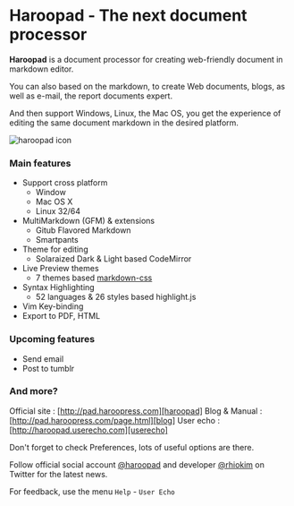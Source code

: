 # Haroopad - The next document processor

**Haroopad** is a document processor for creating web-friendly document in markdown editor.

You can also based on the markdown, to create Web documents, blogs, as well as e-mail, the report documents expert.

And then support Windows, Linux, the Mac OS, you get the experience of editing the same document markdown in the desired platform.

![haroopad icon](http://pad.haroopress.com/assets/images/logo-small.png)

### Main features

* Support cross platform
  - Window
  - Mac OS X
  - Linux 32/64
* MultiMarkdown (GFM) & extensions
	- Gitub Flavored Markdown
	- Smartpants
* Theme for editing
	- Solaraized Dark & Light based CodeMirror
* Live Preview themes
	- 7 themes based [markdown-css](https//github.com/rhiokim/markdown-css)
* Syntax Highlighting
	- 52 languages & 26 styles based highlight.js
* Vim Key-binding
* Export to PDF, HTML

### Upcoming features

* Send email
* Post to tumblr

### And more?

Official site : [http://pad.haroopress.com][haroopad]
Blog & Manual : [http://pad.haroopress.com/page.html][blog]
User echo : [http://haroopad.userecho.com][userecho]

Don't forget to check Preferences, lots of useful options are there.

Follow official social account [@haroopad](https://twitter.com/haroopad) and developer [@rhiokim](https://twitter.com/rhiokim) on Twitter for the latest news.

For feedback, use the menu `Help` - `User Echo`

[haroopad]: http://pad.haroopress.com
[blog]: http://pad.haroopress.com/page.html
[userecho]: http://haroopad.userecho.com